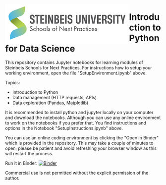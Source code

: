 <img style="float:left;" src="images/snext-logo.png"/> <h1>Introduction to Python for Data Science</h1>

This repository contains Jupyter notebooks for learning modules of Steinbeis Schools for Next Practices.
For instructions how to setup your working environment, open the file "SetupEnvironment.ipynb" above.

Topics:
- Introduction to Python
- Data management (HTTP requests, APIs)
- Data exploration (Pandas, Matplotlib)

It is recommended to install python and jupyter locally on your computer and download the notebooks. Although you can use any online environment to work on the notebooks if you prefer that. You find instructions and options in the Notebook "SetupInstructions.ipynb" above.

You can use an online coding environment by clicking the "Open in Binder" which is provided in the repository. This may take a couple of minutes to open; please be patient and avoid refreshing your browser window as this will restart the process. 

Run it in Binder: [![Binder](https://mybinder.org/badge_logo.svg)](https://mybinder.org/v2/gh/steinbeis-next/disd_python-datascience-intro/main)

Commercial use is not permitted without the explicit permission of the author.
